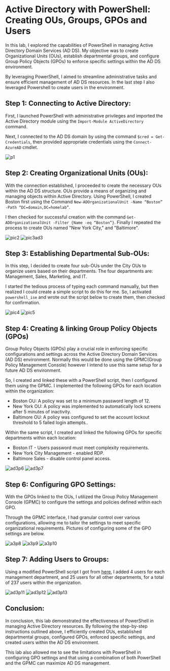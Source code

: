 # Active Directory with PowerShell: Creating OUs, Groups, GPOs and Users
In this lab, I explored the capabilities of PowerShell in managing Active Directory Domain Services (AD DS). My objective was to create Organizational Units (OUs), establish departmental groups, and configure Group Policy Objects (GPOs) to enforce specific settings within the AD DS environment. 

By leveraging PowerShell, I aimed to streamline administrative tasks and ensure efficient management of AD DS resources. In the last step I also leveraged Powershell to create users in the environment.

## Step 1: Connecting to Active Directory:
First, I launched PowerShell with administrative privileges and imported the Active Directory module using the `Import-Module ActiveDirectory` command. 

Next, I connected to the AD DS domain by using the command `$cred = Get-Credentials`, then provided appropriate credentials using the `Connect-AzureAD` cmdlet.

![p1](https://github.com/Josh-Medina/Active-Directory-Homelab-Projects/assets/162754106/ae1503db-bfda-4879-b0d7-098bea94f83d)

## Step 2: Creating Organizational Units (OUs):
With the connection established, I proceeded to create the necessary OUs within the AD DS structure. OUs provide a means of organizing and managing objects within Active Directory. Using PowerShell, I created Boston first using the Command `New-ADOrganizationalUnit -Name “Boston” -Path “DC=domain,DC=homelab”`.

I then checked for successful creation with the command `Get-ADOrganizationalUnit -Filter {Name -eq “Boston”}`. Finally I repeated the process to create OUs named "New York City," and "Baltimore".

![pic2](https://github.com/Josh-Medina/Active-Directory-Homelab-Projects/assets/162754106/5fe47d03-e854-4542-9720-22ec4b2a0ce4)
![pic3ad3](https://github.com/Josh-Medina/Active-Directory-Homelab-Projects/assets/162754106/a5bf9696-c28a-47a8-a919-fe3a05b9d8d9)

## Step 3: Establishing Departmental Sub-OUs:
In this step, I decided to create four sub-OUs under the City OUs to organize users based on their departments. The four departments are: Management, Sales, Marketing, and IT.

I started the tedious process of typing each command manually, but then realized I could create a simple script to do this for me. So, I activated `powershell_ise` and wrote out the script below to create them, then checked for confirmation.

![pic4](https://github.com/Josh-Medina/Active-Directory-Homelab-Projects/assets/162754106/d8971c49-600e-4c74-8c26-1aecfdb5956e)
![pic5](https://github.com/Josh-Medina/Active-Directory-Homelab-Projects/assets/162754106/973546d8-6985-437e-af2c-7d233905d98c)

## Step 4: Creating & linking Group Policy Objects (GPOs)
Group Policy Objects (GPOs) play a crucial role in enforcing specific configurations and settings across the Active Directory Domain Services (AD DS) environment. Normally this would be done using the GPMC(Group Policy Management Console) however I intend to use this same setup for a future AD DS environment.

So, I created and linked these with a PowerShell script, then I configured them using the GPMC. I implemented the following GPOs for each location within the organization:
- Boston OU: A policy was set to a minimum password length of 12.
- New York OU: A policy was implemented to automatically lock screens after 5 minutes of inactivity.
- Baltimore OU: A policy was configured to set the account lockout threshold to 5 failed login attempts..

Within the same script, I created and linked the following GPOs for specific departments within each location:
- Boston IT - Users password must meet complexity requirements.
- New York City Management - enabled RDP.
- Baltimore Sales - disable control panel access.

![ad3p6](https://github.com/Josh-Medina/Active-Directory-Homelab-Projects/assets/162754106/3a8be55d-5c57-47a1-a410-03b1e0e9ded0)
![ad3p7](https://github.com/Josh-Medina/Active-Directory-Homelab-Projects/assets/162754106/be114da3-09a2-433e-bb76-995847555af9)

## Step 6: Configuring GPO Settings:
With the GPOs linked to the OUs, I utilized the Group Policy Management Console (GPMC) to configure the settings and policies defined within each GPO.

Through the GPMC interface, I had granular control over various configurations, allowing me to tailor the settings to meet specific organizational requirements. Pictures of configuring some of the GPO settings are below.

![a3p8](https://github.com/Josh-Medina/Active-Directory-Homelab-Projects/assets/162754106/7efefe51-8f61-4b35-b5c5-a16c17f7b5db)
![a3p9](https://github.com/Josh-Medina/Active-Directory-Homelab-Projects/assets/162754106/1b3a0ae0-30d2-4ca2-9ec7-8de512b27101)
![a3p10](https://github.com/Josh-Medina/Active-Directory-Homelab-Projects/assets/162754106/2837676b-72a7-4ce3-ba18-d590e17a4de8)

## Step 7: Adding Users to Groups:
Using a modified PowerShell script I got from [here](link), I added 4 users for each management department, and 25 users for all other departments, for a total of 237 users within the organization.

![ad3p11](https://github.com/Josh-Medina/Active-Directory-Homelab-Projects/assets/162754106/f8d9ab4d-df46-497c-8068-d1aefd9f1913)
![ad3p12](https://github.com/Josh-Medina/Active-Directory-Homelab-Projects/assets/162754106/9a6d56b8-cf28-4638-929d-ed92c5f6ab6a)
![ad3p13](https://github.com/Josh-Medina/Active-Directory-Homelab-Projects/assets/162754106/7e969841-e395-436c-816b-8f06bbf5b94d)

## Conclusion:
In conclusion, this lab demonstrated the effectiveness of PowerShell in managing Active Directory resources. By following the step-by-step instructions outlined above, I efficiently created OUs, established departmental groups, configured GPOs, enforced specific settings, and created users within the AD DS environment.

This lab also allowed me to see the limitations with PowerShell in configuring GPO settings and that using a combination of both PowerShell and the GPMC can maximize AD DS management.
